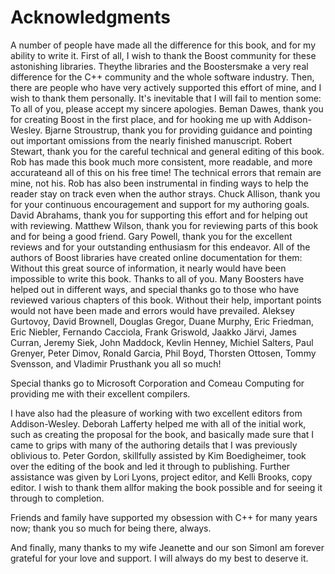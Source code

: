 # Acknowledgments

A number of people have made all the difference for this book, and for my ability to write it. First of all, I wish to thank the Boost community for these astonishing libraries. Theythe libraries and the Boostersmake a very real difference for the C++ community and the whole software industry. Then, there are people who have very actively supported this effort of mine, and I wish to thank them personally. It's inevitable that I will fail to mention some: To all of you, please accept my sincere apologies. Beman Dawes, thank you for creating Boost in the first place, and for hooking me up with Addison-Wesley. Bjarne Stroustrup, thank you for providing guidance and pointing out important omissions from the nearly finished manuscript. Robert Stewart, thank you for the careful technical and general editing of this book. Rob has made this book much more consistent, more readable, and more accurateand all of this on his free time! The technical errors that remain are mine, not his. Rob has also been instrumental in finding ways to help the reader stay on track even when the author strays. Chuck Allison, thank you for your continuous encouragement and support for my authoring goals. David Abrahams, thank you for supporting this effort and for helping out with reviewing. Matthew Wilson, thank you for reviewing parts of this book and for being a good friend. Gary Powell, thank you for the excellent reviews and for your outstanding enthusiasm for this endeavor. All of the authors of Boost libraries have created online documentation for them: Without this great source of information, it nearly would have been impossible to write this book. Thanks to all of you. Many Boosters have helped out in different ways, and special thanks go to those who have reviewed various chapters of this book. Without their help, important points would not have been made and errors would have prevailed. Aleksey Gurtovoy, David Brownell, Douglas Gregor, Duane Murphy, Eric Friedman, Eric Niebler, Fernando Cacciola, Frank Griswold, Jaakko Järvi, James Curran, Jeremy Siek, John Maddock, Kevlin Henney, Michiel Salters, Paul Grenyer, Peter Dimov, Ronald Garcia, Phil Boyd, Thorsten Ottosen, Tommy Svensson, and Vladimir Prusthank you all so much!

Special thanks go to Microsoft Corporation and Comeau Computing for providing me with their excellent compilers.

I have also had the pleasure of working with two excellent editors from Addison-Wesley. Deborah Lafferty helped me with all of the initial work, such as creating the proposal for the book, and basically made sure that I came to grips with many of the authoring details that I was previously oblivious to. Peter Gordon, skillfully assisted by Kim Boedigheimer, took over the editing of the book and led it through to publishing. Further assistance was given by Lori Lyons, project editor, and Kelli Brooks, copy editor. I wish to thank them allfor making the book possible and for seeing it through to completion.

Friends and family have supported my obsession with C++ for many years now; thank you so much for being there, always.

And finally, many thanks to my wife Jeanette and our son SimonI am forever grateful for your love and support. I will always do my best to deserve it.